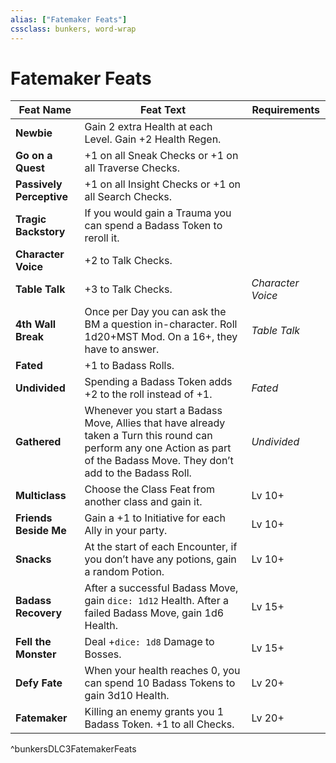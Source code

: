 ```yaml
---
alias: ["Fatemaker Feats"]
cssclass: bunkers, word-wrap
---
```

# Fatemaker Feats

| __Feat Name__ | __Feat Text__ | __Requirements__ |
|---|---|---|
| __Newbie__ | Gain 2 extra Health at each Level. Gain +2 Health Regen. |  |
| __Go on a Quest__ | +1 on all Sneak Checks or +1 on all Traverse Checks. |  |
| __Passively Perceptive__ | +1 on all Insight Checks or +1 on all Search Checks. |  |
| __Tragic Backstory__ | If you would gain a Trauma you can spend a Badass Token to reroll it. |  |
| __Character Voice__ | +2 to Talk Checks. |  |
| __Table Talk__ | +3 to Talk Checks. | _Character Voice_ |
| __4th Wall Break__ | Once per Day you can ask the BM a question in-character. Roll 1d20+MST Mod. On a 16+, they have to answer. | _Table Talk_ |
| __Fated__ | +1 to Badass Rolls. |  |
| __Undivided__ | Spending a Badass Token adds +2 to the roll instead of +1. | _Fated_ |
| __Gathered__ | Whenever you start a Badass Move, Allies that have already taken a Turn this round can perform any one Action as part of the Badass Move. They don’t add to the Badass Roll. | _Undivided_ |
| __Multiclass__ | Choose the Class Feat from another class and gain it. | Lv 10+ |
| __Friends Beside Me__ | Gain a +1 to Initiative for each Ally in your party. | Lv 10+ |
| __Snacks__ | At the start of each Encounter, if you don’t have any potions, gain a random Potion. | Lv 10+ |
| __Badass Recovery__ | After a successful Badass Move, gain `dice: 1d12` Health. After a failed Badass Move, gain 1d6 Health. | Lv 15+ |
| __Fell the Monster__ | Deal +`dice: 1d8` Damage to Bosses. | Lv 15+ |
| __Defy Fate__ | When your health reaches 0, you can spend 10 Badass Tokens to gain 3d10 Health. | Lv 20+ |
| __Fatemaker__ | Killing an enemy grants you 1 Badass Token. +1 to all Checks. | Lv 20+ |
^bunkersDLC3FatemakerFeats